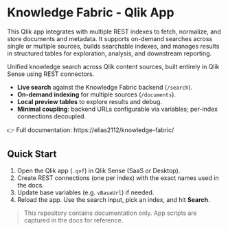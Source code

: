 
# Knowledge Fabric - Qlik App

This Qlik app integrates with multiple REST indexes to fetch, normalize, and store documents and metadata. It supports on-demand searches across single or multiple sources, builds searchable indexes, and manages results in structured tables for exploration, analysis, and downstream reporting.

Unified knowledge search across Qlik content sources, built entirely in Qlik Sense using REST connectors.

- **Live search** against the Knowledge Fabric backend (`/search`).
- **On-demand indexing** for multiple sources (`/documents`).
- **Local preview tables** to explore results and debug.
- **Minimal coupling**: backend URLs configurable via variables; per-index connections decoupled.

👉 Full documentation: https://elias2112/knowledge-fabric/

## Quick Start

1. Open the Qlik app (`.qvf`) in Qlik Sense (SaaS or Desktop).
2. Create REST connections (one per index) with the exact names used in the docs.
3. Update base variables (e.g. `vBaseUrl`) if needed.
4. Reload the app. Use the search input, pick an index, and hit **Search**.

> This repository contains documentation only. App scripts are captured in the docs for reference.

